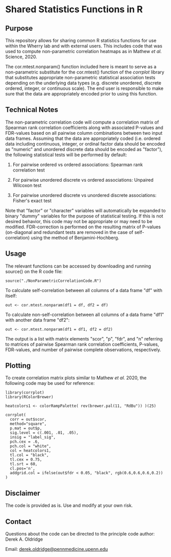 # Shared Statistics Functions in R

## Purpose

This repository allows for sharing common R statistics functions for use within the Wherry lab and with external users. This includes code that was used to compute non-parametric correlation heatmaps as in Mathew *et al.* Science, 2020.

The cor.mtest.nonparam() function included here is meant to serve as a non-parametric substitute for the cor.mtest() function of the *corrplot* library that substitutes appropriate non-parametric statistical association tests depending on the underlying data types (e.g. discrete unordered, discrete ordered, integer, or continuous scale). The end user is responsible to make sure that the data are appropriately encoded prior to using this function.

## Technical Notes

The non-parametric correlation code will compute a correlation matrix of Spearman rank correlation coefficients along with associated P-values and FDR-values based on all pairwise column combinations between two input data frames. Assuming that the data are appropriately coded (i.e. ordered data including continuous, integer, or ordinal factor data should be encoded as "numeric" and unordered discrete data should be encoded as "factor"), the following statistical tests will be performed by default:

1. For pairwise ordered vs ordered associations: Spearman rank correlation test

2. For pairwise unordered discrete vs ordered associations: Unpaired Wilcoxon test

3. For pairwise unordered discrete vs unordered discrete associations: Fisher's exact test

Note that "factor" or "character" variables will automatically be expanded to binary "dummy" variables for the purpose of statistical testing. If this is not desired behavior, this code may not be appropriate or may need to be modified. FDR-correction is performed on the resulting matrix of P-values (on-diagonal and redundant tests are removed in the case of self-correlation) using the method of Benjamini-Hochberg.

## Usage

The relevant functions can be accessed by downloading and running source() on the R code file:

```{r}
source("./NonParametricCorrelationCode.R")
```

To calculate self-correlation between all columns of a data frame "df" with itself:

```{r}
out <- cor.mtest.nonparam(df1 = df, df2 = df)
```

To calculate non-self-correlation between all columns of a data frame "df1" with another data frame "df2":

```{r}
out <- cor.mtest.nonparam(df1 = df1, df2 = df2)
```

The output is a list with matrix elements "scor", "p", "fdr", and "n" referring to matrices of pairwise Spearman rank correlation coefficients, P-values, FDR-values, and number of pairwise complete observations, respectively.

## Plotting

To create correlation matrix plots similar to Mathew *et al.* 2020, the following code may be used for reference:

```{r}
library(corrplot)
library(RColorBrewer)

heatcolors1 <- colorRampPalette( rev(brewer.pal(11, "RdBu")) )(25)

corrplot(
  corr = out$scor,
  method="square",
  p.mat = out$p,
  sig.level = c(.001, .01, .05),
  insig = "label_sig",
  pch.cex = .6,
  pch.col = "white",
  col = heatcolors1,
  tl.col = "black",
  tl.cex = 0.75,
  tl.srt = 60,
  cl.pos='n',
  addgrid.col = ifelse(out$fdr < 0.05, "black", rgb(0.6,0.6,0.6,0.2))
)
```

## Disclaimer

The code is provided as is. Use and modify at your own risk.

## Contact

Questions about the code can be directed to the principle code author: Derek A. Oldridge

Email: derek.oldridge@pennmedicine.upenn.edu
